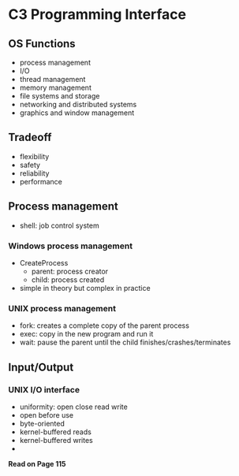 # C3 Programming Interface
## OS Functions
- process management
- I/O
- thread management
- memory management
- file systems and storage
- networking and distributed systems
- graphics and window management

## Tradeoff
- flexibility
- safety
- reliability
- performance

## Process management
- shell: job control system

### Windows process management
- CreateProcess
  - parent: process creator
  - child: process created
- simple in theory but complex in practice

### UNIX process management
- fork: creates a complete copy of the parent process
- exec: copy in the new program and run it
- wait: pause the parent until the child finishes/crashes/terminates

## Input/Output
### UNIX I/O interface
- uniformity: open close read write
- open before use
- byte-oriented
- kernel-buffered reads
- kernel-buffered writes
- 
**Read on Page 115**
